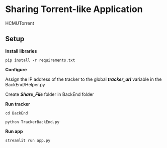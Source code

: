 # Sharing Torrent-like Application
HCMUTorrent

## Setup
**Install libraries**

`pip install -r requirements.txt`

**Configure**

Assign the IP address of the tracker to the global ***tracker_url*** variable in the BackEnd/Helper.py

Create ***Share_File*** folder in BackEnd folder

**Run tracker**

`cd BackEnd`

`python TrackerBackEnd.py`

**Run app**

`streamlit run app.py`
